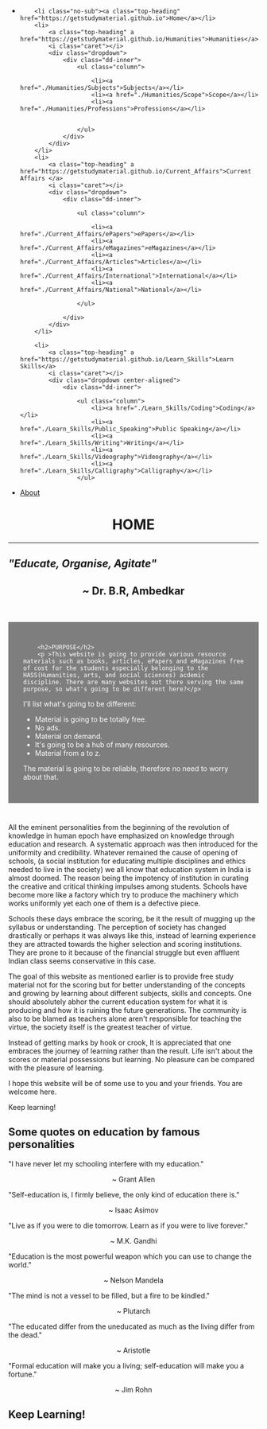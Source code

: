 
<html>
<head>
    <meta name="viewport" content="width=device-width, initial-scale=1.0">
    <title>Home | GetStudyMaterial</title>
    <link href="main.css" rel="stylesheet" type="text/css" />
    <script src="java.js" type="text/javascript"></script>
      <link rel=" icon" href="/GetStudyMaterial.ICO" type="image/x-icon"/>
<link rel="shortcut icon" href="/GetStudyMaterial.ICO" type="image/x-icon"/>
<meta name="description" content="This is a website for one and all and it aims on providing study material especially for students belonging to the HUMANITIES stream. The study material pertains to the Humanities subjects and besides that focuses on skill development with resource materials such as, courses, videos and even books and articles."/>
<meta property="og:image" content="https://i.imgur.com/wnk7Fxm.png">
<link rel="apple-touch-icon" sizes="152x152" href="/apple-touch-icon-152x152-precomposed.png"/>
<link rel="apple-touch-icon" sizes="120x120" href="/apple-touch-icon-120x120-precomposed.png"/>
</head>
<body>
<nav id="ddmenu">
    <div class="menu-icon"></div>
    <ul>
        <li class="full-width">
            
                     
        <li class="no-sub"><a class="top-heading" href="https://getstudymaterial.github.io">Home</a></li>
        <li>
            <a class="top-heading" a href="https://getstudymaterial.github.io/Humanities">Humanities</a>
            <i class="caret"></i>
            <div class="dropdown">
                <div class="dd-inner">
                    <ul class="column">
                       
                        <li><a href="./Humanities/Subjects">Subjects</a></li>
                        <li><a href="./Humanities/Scope">Scope</a></li>
                        <li><a href="./Humanities/Professions">Professions</a></li>
                         
                      
                    </ul>
                </div>
            </div>
        </li>
        <li>
            <a class="top-heading" a href="https://getstudymaterial.github.io/Current_Affairs">Current Affairs </a>
            <i class="caret"></i>
            <div class="dropdown">
                <div class="dd-inner">
                   
                    <ul class="column">
                     
                        <li><a href="./Current_Affairs/ePapers">ePapers</a></li>
                        <li><a href="./Current_Affairs/eMagazines">eMagazines</a></li>
                        <li><a href="./Current_Affairs/Articles">Articles</a></li>
                        <li><a href="./Current_Affairs/International">International</a></li>
                        <li><a href="./Current_Affairs/National">National</a></li>
                       
                    </ul>
                   
                </div>
            </div>
        </li>
       
        <li>
            <a class="top-heading" a href="https://getstudymaterial.github.io/Learn_Skills">Learn Skills</a>
            <i class="caret"></i>
            <div class="dropdown center-aligned">
                <div class="dd-inner">
                  
                    <ul class="column">
                        <li><a href="./Learn_Skills/Coding">Coding</a></li>
                        <li><a href="./Learn_Skills/Public_Speaking">Public Speaking</a></li>
                        <li><a href="./Learn_Skills/Writing">Writing</a></li>
                        <li><a href="./Learn_Skills/Videography">Videography</a></li>
                        <li><a href="./Learn_Skills/Calligraphy">Calligraphy</a></li>
                    </ul>
 <li class="no-sub">
            <a class="top-heading" href="https://getstudymaterial.github.io/About">About</a>
        </li>
                </div>
            </div>
        </li>
        </li>
    </ul>
</nav>
<h1 align="center" font-size="8"> HOME </h1><hr>
<h2><i> "Educate, Organise, Agitate"</i> </h2>
 <h2 align ="center">~ Dr. B.R, Ambedkar</h2>
    <div style="margin:50px auto 40px; width:device-width; font-family: EB Garamond 12 Regular; color:white; background-color:rgba(0,0,0,0.5);padding:30px;">
 
        <h2>PURPOSE</h2>
        <p >This website is going to provide various resource materials such as books, articles, ePapers and eMagazines free of cost for the students especially belonging to the HASS(Humanities, arts, and social sciences) acdemic discipline. There are many websites out there serving the same purpose, so what's going to be different here?</p>
I'll list what's going to be different: <ul>
<li> Material is going to be totally free.</li>
<li > No ads.</li>
<li> Material on demand.</li>
<li> It's going to be a hub of many resources.</li>
        <li> Material from a to z.</li></ul>
        <p> The material is going to
be reliable, therefore no need to worry about that. </p>
    </div>
<p> All the eminent personalities from the beginning of the revolution of knowledge in human epoch have emphasized on knowledge through education and research. A systematic approach was then introduced for the uniformity and credibility. Whatever remained the cause of opening of schools, (a social institution for educating multiple disciplines and ethics needed to live in the society) we all know that education system in India is almost doomed. The reason being the impotency of institution in curating the creative and critical thinking impulses among students. Schools have become more like a factory which try to produce the machinery which works uniformly yet each one of them is a defective piece. </p>
<p> Schools these days embrace the scoring, be it the result of mugging up the syllabus or understanding. The perception of society has changed drastically or perhaps it was always like this, instead of learning experience they are attracted towards the higher selection and scoring institutions. They are prone to it because of the financial struggle but even affluent Indian class seems conservative in this case. </p>
<p> The goal of this website as mentioned earlier is to provide free study material not for the scoring but for better understanding of the concepts and growing by learning about different subjects, skills and concepts. One should absolutely abhor the current education system for what it is producing and how it is ruining the future generations. The community is also to be blamed as teachers alone aren't responsible for teaching the virtue, the society itself is the greatest teacher of virtue.</p>
<p> Instead of getting marks by hook or crook, It is appreciated that one embraces the journey of learning rather than the result. Life isn't about the scores or material possessions but learning. No pleasure can be compared with the pleasure of learning.</p>
<p> I hope this website will be of some use to you and your friends. You are welcome here.</p> 
<p>Keep learning!</p> 
<h2> Some quotes on education by famous personalities </h2>
<p>"I have never let my schooling interfere with my education."</p>
<p align ="center">~ Grant Allen</p>
<p>"Self-education is, I firmly believe, the only kind of education there is." </p>
<p align ="center">~ Isaac Asimov</p>
<p>"Live as if you were to die tomorrow. Learn as if you were to live forever." </p>
<p align ="center">~ M.K. Gandhi</p>
<p>"Education is the most powerful weapon which you can use to change the world." </p>
<p align ="center">~ Nelson Mandela</p>
<p>"The mind is not a vessel to be filled, but a fire to be kindled." </p>
<p align ="center">~ Plutarch </p>
<p>"The educated differ from the uneducated as much as the living differ from the dead." </p>
<p align ="center">~ Aristotle</p>
<p>"Formal education will make you a living; self-education will make you a fortune." </p> 
<p align ="center">~ Jim Rohn </p>
<h2> Keep Learning! </p>
